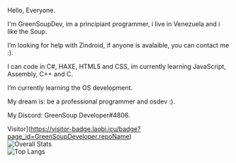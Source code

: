 Hello, Everyone.

I'm GreenSoupDev, im a principiant programmer, i live in Venezuela and i like the Soup.

I’m looking for help with Zindroid, if anyone is avalaible, you can contact me :).

I can code in C#, HAXE, HTML5 and CSS, im currently learning JavaScript, Assembly, C++ and C.

I’m currently learning the OS development.

My dream is: be a professional programmer and osdev :).

My Discord: GreenSoup Developer#4806.

Visitor](https://visitor-badge.laobi.icu/badge?page_id=GreenSoupDeveloper.repoName)
<br>
![Overall Stats](https://github-readme-stats.vercel.app/api?username=GreenSoupDeveloper&count_private=false&show_icons=true&hide=contribs)
<br>
![Top Langs](https://github-readme-stats.vercel.app/api/top-langs/?username=GreenSoupDeveloper&layout=compact)
<!--
**GreenSoupDeveloper/GreenSoupDeveloper** is a 鉁� _special_ 鉁� repository because its `README.md` (this file) appears on your GitHub profile.

